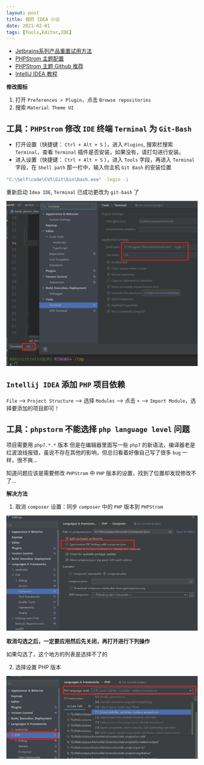 ```yaml
---
layout: post
title: 我的 IDEA 小记
date: 2021-02-01
tags: [Tools,Editor,IDE]
---
```


- [Jetbrains系列产品重置试用方法](https://zhile.io/)
- [PHPStrom 主题配置](https://raw.githubusercontent.com/daylerees/colour-schemes/master/jetbrains/peacock.icls)
- [PHPStrom 主题 Github 推荐](http://daylerees.github.io/)
- [IntelliJ IDEA 教程](https://guobinhit.github.io/intellij-idea-tutorial/)

**修改图标**

1. 打开 `Preferences > Plugin`，点击 `Browse repositories`
2. 搜索 `Material Theme UI`

## 工具：`PHPStrom` 修改 `IDE` 终端 `Terminal` 为 `Git-Bash`

- 打开设置（快捷键： `Ctrl + Alt + S` ），进入 `Plugins`, 搜索栏搜索 `Terminal`，查看 `Terminal` 插件是否安装，如果没有，请打勾进行安装。
- 进入设置（快捷键： `Ctrl + Alt + S` ），进入 `Tools` 字段，再进入 `Terminal` 字段，在 `Shell path` 那一栏中，输入你主机 `Git Bash` 的安装位置

```sh
"C:\Self\code\CVS\Git\bin\bash.exe" -login -i
```

重新启动 `Idea IDE`, `Terminal` 已成功更改为 `git-bash` 了

![image](/images/article/idea-set-terminal-to-git-bash.png)

## `Intellij IDEA` 添加 `PHP` 项目依赖

`File` --> `Project Structure` --> 选择 `Modules` --> 点击 `+` --> `Import Module`，选择要添加的项目即可！

## 工具：`phpstorm` 不能选择 `php language level` 问题

项目需要用 `php7.*.*` 版本 但是在编辑器里面写一些 `php7` 的新语法，编译器老是红波浪线报错，虽说不存在其他的影响，但总归看着好像自己写了很多 `bug` 一样，很不爽...

知道问题应该是需要修改 `PHPStrom` 中 `PHP` 版本的设置，找到了位置却发现修改不了...

**解决方法**

1. 取消 `composer` 设置：同步 `composer` 中的 `PHP` 版本到 `PHPStrom`

![IDEA Cancel Synchronize composer.json](/images/pig/idea-cancel-synchronize-composer.png)

**取消勾选之后，一定要应用然后先关闭，再打开进行下列操作**

如果勾选了，这个地方的列表是选择不了的

2. 选择设置 PHP 版本

![Select PHP Version](/images/pig/idea-change-php-version.png)




